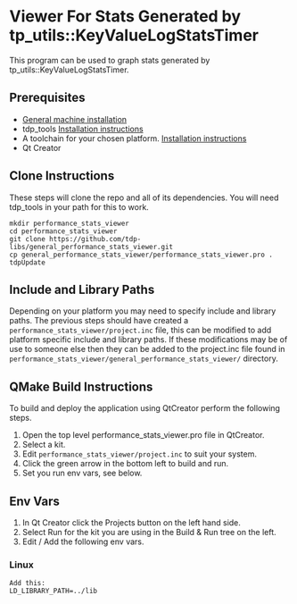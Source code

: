 # Viewer For Stats Generated by tp_utils::KeyValueLogStatsTimer
This program can be used to graph stats generated by tp_utils::KeyValueLogStatsTimer.

## Prerequisites 
* [General machine installation](https://github.com/tdp-libs/general_machine_installation)
* tdp_tools [Installation instructions](https://github.com/tdp-libs/tdp_tools)
* A toolchain for your chosen platform. [Installation instructions](https://github.com/tdp-libs/tdp_build)
* Qt Creator

## Clone Instructions
These steps will clone the repo and all of its dependencies. You will need tdp_tools in your path 
for this to work.
```
mkdir performance_stats_viewer
cd performance_stats_viewer
git clone https://github.com/tdp-libs/general_performance_stats_viewer.git
cp general_performance_stats_viewer/performance_stats_viewer.pro .
tdpUpdate

```

## Include and Library Paths
Depending on your platform you may need to specify include and library paths. The previous steps 
should have created a `performance_stats_viewer/project.inc` file, this can be modified to add 
platform specific include and library paths. If these modifications may be of use to someone else 
then they can be added to the project.inc file found in 
`performance_stats_viewer/general_performance_stats_viewer/` directory.

## QMake Build Instructions
To build and deploy the application using QtCreator perform the following steps.
1. Open the top level performance_stats_viewer.pro file in QtCreator.
2. Select a kit.
3. Edit `performance_stats_viewer/project.inc` to suit your system.
4. Click the green arrow in the bottom left to build and run.
5. Set you run env vars, see below.

## Env Vars
1. In Qt Creator click the Projects button on the left hand side.
2. Select Run for the kit you are using in the Build & Run tree on the left.
3. Edit / Add the following env vars.

### Linux
```
Add this:
LD_LIBRARY_PATH=../lib

```

